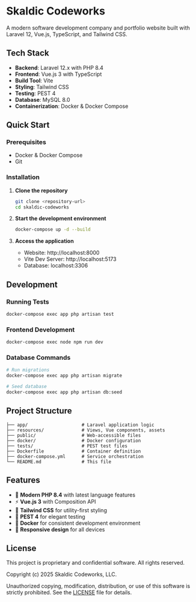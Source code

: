 # Skaldic Codeworks

A modern software development company and portfolio website built with Laravel 12, Vue.js, TypeScript, and Tailwind CSS.

## Tech Stack

- **Backend**: Laravel 12.x with PHP 8.4
- **Frontend**: Vue.js 3 with TypeScript
- **Build Tool**: Vite
- **Styling**: Tailwind CSS
- **Testing**: PEST 4
- **Database**: MySQL 8.0
- **Containerization**: Docker & Docker Compose

## Quick Start

### Prerequisites
- Docker & Docker Compose
- Git

### Installation

1. **Clone the repository**
   ```bash
   git clone <repository-url>
   cd skaldic-codeworks
   ```

2. **Start the development environment**
   ```bash
   docker-compose up -d --build
   ```

3. **Access the application**
   - Website: http://localhost:8000
   - Vite Dev Server: http://localhost:5173
   - Database: localhost:3306

## Development

### Running Tests
```bash
docker-compose exec app php artisan test
```

### Frontend Development
```bash
docker-compose exec node npm run dev
```

### Database Commands
```bash
# Run migrations
docker-compose exec app php artisan migrate

# Seed database
docker-compose exec app php artisan db:seed
```

## Project Structure

```
├── app/                    # Laravel application logic
├── resources/              # Views, Vue components, assets
├── public/                 # Web-accessible files
├── docker/                 # Docker configuration
├── tests/                  # PEST test files
├── Dockerfile              # Container definition
├── docker-compose.yml      # Service orchestration
└── README.md               # This file
```

## Features

- 🚀 **Modern PHP 8.4** with latest language features
- ⚡ **Vue.js 3** with Composition API
- 🎨 **Tailwind CSS** for utility-first styling
- 🧪 **PEST 4** for elegant testing
- 🐳 **Docker** for consistent development environment
- 📱 **Responsive design** for all devices

## License

This project is proprietary and confidential software. All rights reserved.

Copyright (c) 2025 Skaldic Codeworks, LLC. 

Unauthorized copying, modification, distribution, or use of this software is strictly prohibited. 
See the [LICENSE](LICENSE) file for details.